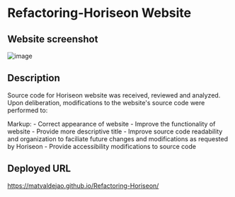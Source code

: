 # Refactoring-Horiseon Website

## Website screenshot
![image](./assets/images/horiseon-webpage-deployed-url.png)

## Description
Source code for Horiseon website was received, reviewed and analyzed. Upon deliberation, modifications to the website's source code were performed to:

Markup: - Correct appearance of website
        - Improve the functionality of website
        - Provide more descriptive title 
        - Improve source code readability and organization to faciliate future changes and modifications as requested by Horiseon
        - Provide accessibility modifications to source code

## Deployed URL
https://matvaldejao.github.io/Refactoring-Horiseon/
